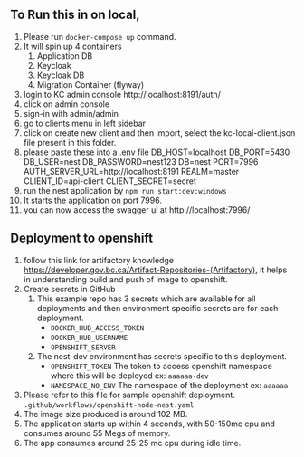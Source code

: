 ## To Run this in on local,
1. Please  run `docker-compose up` command.
2. It will spin up 4 containers
   1. Application DB
   2. Keycloak
   3. Keycloak DB
   4. Migration Container (flyway)
3. login to KC admin console http://localhost:8191/auth/
4. click on admin console
5. sign-in with admin/admin
6. go to clients menu in left sidebar
7. click on create new client and then import, select the kc-local-client.json file present in this folder.
8. please paste these into a .env file 
    DB_HOST=localhost
    DB_PORT=5430
    DB_USER=nest
    DB_PASSWORD=nest123
    DB=nest
    PORT=7996
    AUTH_SERVER_URL=http://localhost:8191
    REALM=master
    CLIENT_ID=api-client
    CLIENT_SECRET=secret
9. run the nest application by `npm run start:dev:windows`
10. It starts the application on port 7996.
11. you can now access the swagger ui at http://localhost:7996/

## Deployment to openshift
1. follow this link for artifactory knowledge https://developer.gov.bc.ca/Artifact-Repositories-(Artifactory),  it helps in understanding build and push of image to openshift.
2. Create secrets in GitHub
    1. This example repo has 3 secrets which are available for all deployments and then environment specific secrets are for each deployment.
        - `DOCKER_HUB_ACCESS_TOKEN`
        - `DOCKER_HUB_USERNAME`
        - `OPENSHIFT_SERVER`
    2. The nest-dev environment has secrets specific to this deployment.
        - `OPENSHIFT_TOKEN` The token to access openshift namespace where this will be deployed ex: `aaaaaa-dev`
        - `NAMESPACE_NO_ENV` The namespace of the deployment ex: `aaaaaa`
3. Please refer to this file for sample openshift deployment. `.github/workflows/openshift-node-nest.yaml`
4. The image size produced is around 102 MB.
5. The application starts up within 4 seconds, with 50-150mc cpu and consumes around 55 Megs of memory.
6. The app consumes around 25-25 mc cpu during idle time.
